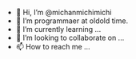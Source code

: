 - 👋 Hi, I’m @michanmichimichi
- 👀 I’m programmaer at oldold time.
- 🌱 I’m currently learning ...
- 💞️ I’m looking to collaborate on ...
- 📫 How to reach me ...

<!---
michanmichimichi/michanmichimichi is a ✨ special ✨ repository because its `README.md` (this file) appears on your GitHub profile.
You can click the Preview link to take a look at your changes.
--->
